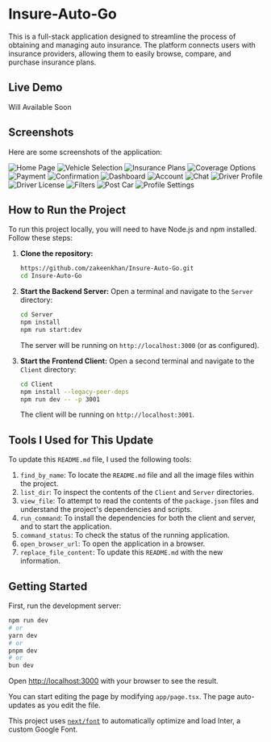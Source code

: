 # Insure-Auto-Go

This is a full-stack application designed to streamline the process of obtaining and managing auto insurance. The platform connects users with insurance providers, allowing them to easily browse, compare, and purchase insurance plans.

## Live Demo

Will Available Soon

## Screenshots

Here are some screenshots of the application:

![Home Page](ss/Capture.JPG)
![Vehicle Selection](ss/Capture2.JPG)
![Insurance Plans](ss/Capture3.JPG)
![Coverage Options](ss/Capture4.JPG)
![Payment](ss/Capture5.JPG)
![Confirmation](ss/Capture6.JPG)
![Dashboard](ss/Capture7.JPG)
![Account](ss/Account.JPG)
![Chat](ss/chatting.JPG)
![Driver Profile](ss/driver%20profile.JPG)
![Driver License](ss/driverlisence.JPG)
![Filters](ss/filters.JPG)
![Post Car](ss/postcar.JPG)
![Profile Settings](ss/profilesetting.JPG)

## How to Run the Project

To run this project locally, you will need to have Node.js and npm installed. Follow these steps:

1.  **Clone the repository:**
    ```bash
    https://github.com/zakeenkhan/Insure-Auto-Go.git
    cd Insure-Auto-Go
    ```

2.  **Start the Backend Server:**
    Open a terminal and navigate to the `Server` directory:
    ```bash
    cd Server
    npm install
    npm run start:dev
    ```
    The server will be running on `http://localhost:3000` (or as configured).

3.  **Start the Frontend Client:**
    Open a second terminal and navigate to the `Client` directory:
    ```bash
    cd Client
    npm install --legacy-peer-deps
    npm run dev -- -p 3001
    ```
    The client will be running on `http://localhost:3001`.

## Tools I Used for This Update

To update this `README.md` file, I used the following tools:

1.  `find_by_name`: To locate the `README.md` file and all the image files within the project.
2.  `list_dir`: To inspect the contents of the `Client` and `Server` directories.
3.  `view_file`: To attempt to read the contents of the `package.json` files and understand the project's dependencies and scripts.
4.  `run_command`: To install the dependencies for both the client and server, and to start the application.
5.  `command_status`: To check the status of the running application.
6.  `open_browser_url`: To open the application in a browser.
7.  `replace_file_content`: To update this `README.md` with the new information.


## Getting Started

First, run the development server:

```bash
npm run dev
# or
yarn dev
# or
pnpm dev
# or
bun dev
```

Open [http://localhost:3000](http://localhost:3000) with your browser to see the result.

You can start editing the page by modifying `app/page.tsx`. The page auto-updates as you edit the file.

This project uses [`next/font`](https://nextjs.org/docs/basic-features/font-optimization) to automatically optimize and load Inter, a custom Google Font.




